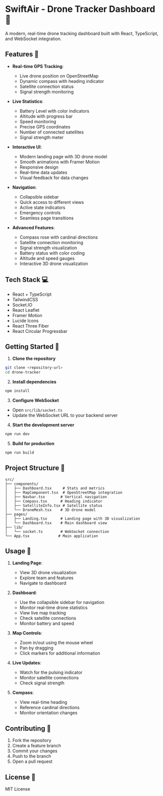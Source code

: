 # SwiftAir - Drone Tracker Dashboard 🚁

A modern, real-time drone tracking dashboard built with React, TypeScript, and WebSocket integration.

## Features 🌟

- **Real-time GPS Tracking**:
  - Live drone position on OpenStreetMap
  - Dynamic compass with heading indicator
  - Satellite connection status
  - Signal strength monitoring

- **Live Statistics**: 
  - Battery Level with color indicators
  - Altitude with progress bar
  - Speed monitoring
  - Precise GPS coordinates
  - Number of connected satellites
  - Signal strength meter

- **Interactive UI**:
  - Modern landing page with 3D drone model
  - Smooth animations with Framer Motion
  - Responsive design
  - Real-time data updates
  - Visual feedback for data changes

- **Navigation**:
  - Collapsible sidebar
  - Quick access to different views
  - Active state indicators
  - Emergency controls
  - Seamless page transitions

- **Advanced Features**:
  - Compass rose with cardinal directions
  - Satellite connection monitoring
  - Signal strength visualization
  - Battery status with color coding
  - Altitude and speed gauges
  - Interactive 3D drone visualization

## Tech Stack 💻

- React + TypeScript
- TailwindCSS
- Socket.IO
- React Leaflet
- Framer Motion
- Lucide Icons
- React Three Fiber
- React Circular Progressbar

## Getting Started 🚀

1. **Clone the repository**
```bash
git clone <repository-url>
cd drone-tracker
```

2. **Install dependencies**
```bash
npm install
```

3. **Configure WebSocket**
- Open `src/lib/socket.ts`
- Update the WebSocket URL to your backend server

4. **Start the development server**
```bash
npm run dev
```

5. **Build for production**
```bash
npm run build
```

## Project Structure 📁

```
src/
├── components/
│   ├── Dashboard.tsx     # Stats and metrics
│   ├── MapComponent.tsx  # OpenStreetMap integration
│   ├── Navbar.tsx       # Vertical navigation
│   ├── Compass.tsx      # Heading indicator
│   ├── SatelliteInfo.tsx # Satellite status
│   └── DroneMesh.tsx    # 3D drone model
├── pages/
│   ├── Landing.tsx      # Landing page with 3D visualization
│   └── Dashboard.tsx    # Main dashboard view
├── lib/
│   └── socket.ts        # WebSocket connection
└── App.tsx             # Main application
```

## Usage 📱

1. **Landing Page**:
   - View 3D drone visualization
   - Explore team and features
   - Navigate to dashboard

2. **Dashboard**:
   - Use the collapsible sidebar for navigation
   - Monitor real-time drone statistics
   - View live map tracking
   - Check satellite connections
   - Monitor battery and speed

3. **Map Controls**: 
   - Zoom in/out using the mouse wheel
   - Pan by dragging
   - Click markers for additional information

4. **Live Updates**: 
   - Watch for the pulsing indicator
   - Monitor satellite connections
   - Check signal strength

5. **Compass**: 
   - View real-time heading
   - Reference cardinal directions
   - Monitor orientation changes

## Contributing 🤝

1. Fork the repository
2. Create a feature branch
3. Commit your changes
4. Push to the branch
5. Open a pull request

## License 📄

MIT License
